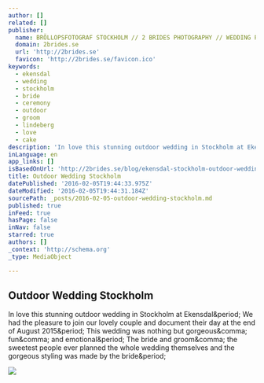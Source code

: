 ```yaml
---
author: []
related: []
publisher:
  name: BRÖLLOPSFOTOGRAF STOCKHOLM // 2 BRIDES PHOTOGRAPHY // WEDDING PHOTOGRAPHER SWEDEN
  domain: 2brides.se
  url: 'http://2brides.se'
  favicon: 'http://2brides.se/favicon.ico'
keywords:
  - ekensdal
  - wedding
  - stockholm
  - bride
  - ceremony
  - outdoor
  - groom
  - lindeberg
  - love
  - cake
description: 'In love this stunning outdoor wedding in Stockholm at Ekensdal. We had the pleasure to join our lovely couple and document their day at the end of August 2015. This wedding was nothing but gorgeous, fun, and emotional. The bride and groom, the sweetest people ever planned the whole wedding themselves and the gorgeous styling was made by the bride.'
inLanguage: en
app_links: []
isBasedOnUrl: 'http://2brides.se/blog/ekensdal-stockholm-outdoor-wedding/'
title: Outdoor Wedding Stockholm
datePublished: '2016-02-05T19:44:33.975Z'
dateModified: '2016-02-05T19:44:31.184Z'
sourcePath: _posts/2016-02-05-outdoor-wedding-stockholm.md
published: true
inFeed: true
hasPage: false
inNav: false
starred: true
authors: []
_context: 'http://schema.org'
_type: MediaObject

---
```

<article style=""><h1>Outdoor Wedding Stockholm</h1><p>In love this stunning outdoor wedding in Stockholm at Ekensdal&amp;period; We had the pleasure to join our lovely couple and document their day at the end of August 2015&amp;period; This wedding was nothing but gorgeous&amp;comma; fun&amp;comma; and emotional&amp;period; The bride and groom&amp;comma; the sweetest people ever planned the whole wedding themselves and the gorgeous styling was made by the bride&amp;period;</p><img src="http://2brides.se/blog/wordpress/wp-content/uploads/2016/12/003-wedding-ring-in-white-velvet-ring-box.jpg" /></article>